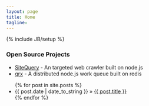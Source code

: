 ```yaml
---
layout: page
title: Home
tagline: 
---
```

{% include JB/setup %}

### Open Source Projects
* [SiteQuery](https://github.com/rcastillo/sitequery) - An targeted web crawler built on node.js
* [qrx](http://github.com/loku/qrx) - A distributed node.js work queue built on redis


<ul class="posts">
  {% for post in site.posts %}
    <li><span>{{ post.date | date_to_string }}</span> &raquo; <a href="{{ BASE_PATH }}{{ post.url }}">{{ post.title }}</a></li>
  {% endfor %}
</ul>




